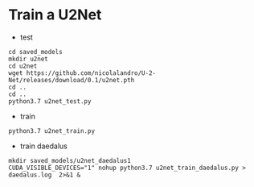 # Train a U2Net

* test
```
cd saved_models
mkdir u2net
cd u2net
wget https://github.com/nicolalandro/U-2-Net/releases/download/0.1/u2net.pth
cd ..
cd ..
python3.7 u2net_test.py
```

* train
```
python3.7 u2net_train.py
```

* train daedalus
```
mkdir saved_models/u2net_daedalus1
CUDA_VISIBLE_DEVICES="1" nohup python3.7 u2net_train_daedalus.py > daedalus.log  2>&1 &
```